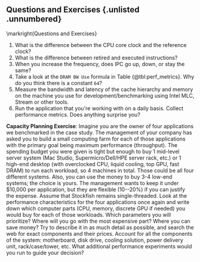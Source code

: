 ## Questions and Exercises {.unlisted .unnumbered}

\markright{Questions and Exercises}

1. What is the difference between the CPU core clock and the reference clock?
2. What is the difference between retired and executed instructions?
3. When you increase the frequency, does IPC go up, down, or stay the same?
4. Take a look at the `DRAM BW Use` formula in Table {@tbl:perf_metrics}. Why do you think there is a constant `64`?
5. Measure the bandwidth and latency of the cache hierarchy and memory on the machine you use for development/benchmarking using Intel MLC, Stream or other tools.
6. Run the application that you're working with on a daily basis. Collect performance metrics. Does anything surprise you?

**Capacity Planning Exercise**: Imagine you are the owner of four applications we benchmarked in the case study. The management of your company has asked you to build a small computing farm for each of those applications with the primary goal being maximum performance (throughput). The spending budget you were given is tight but enough to buy 1 mid-level server system (Mac Studio, Supermicro/Dell/HPE server rack, etc.) or 1 high-end desktop (with overclocked CPU, liquid cooling, top GPU, fast DRAM) to run each workload, so 4 machines in total. Those could be all four different systems. Also, you can use the money to buy 3-4 low-end systems; the choice is yours. The management wants to keep it under $10,000 per application, but they are flexible (10--20%) if you can justify the expense. Assume that Stockfish remains single-threaded. Look at the performance characteristics for the four applications once again and write down which computer parts (CPU, memory, discrete GPU if needed) you would buy for each of those workloads. Which parameters you will prioritize? Where will you go with the most expensive part? Where you can save money? Try to describe it in as much detail as possible, and search the web for exact components and their prices. Account for all the components of the system: motherboard, disk drive, cooling solution, power delivery unit, rack/case/tower, etc. What additional performance experiments would you run to guide your decision?

